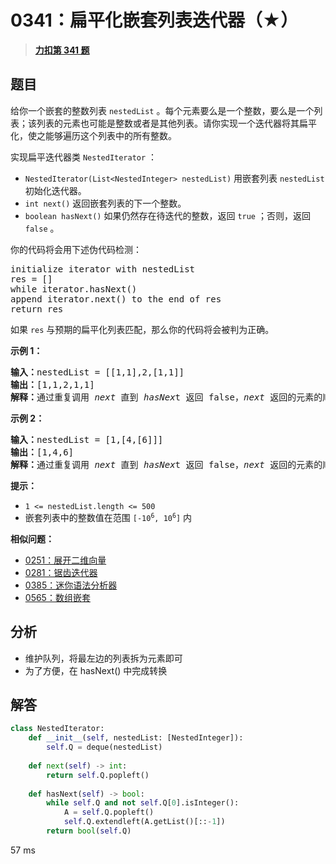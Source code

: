 # 0341：扁平化嵌套列表迭代器（★）


> <u>**[力扣第 341 题](https://leetcode.cn/problems/flatten-nested-list-iterator/)**</u>

## 题目

<p>给你一个嵌套的整数列表 <code>nestedList</code> 。每个元素要么是一个整数，要么是一个列表；该列表的元素也可能是整数或者是其他列表。请你实现一个迭代器将其扁平化，使之能够遍历这个列表中的所有整数。</p>

<p>实现扁平迭代器类 <code>NestedIterator</code> ：</p>

<ul>
<li><code>NestedIterator(List&lt;NestedInteger&gt; nestedList)</code> 用嵌套列表 <code>nestedList</code> 初始化迭代器。</li>
<li><code>int next()</code> 返回嵌套列表的下一个整数。</li>
<li><code>boolean hasNext()</code> 如果仍然存在待迭代的整数，返回 <code>true</code> ；否则，返回 <code>false</code> 。</li>
</ul>

<p>你的代码将会用下述伪代码检测：</p>

<pre>
initialize iterator with nestedList
res = []
while iterator.hasNext()
append iterator.next() to the end of res
return res</pre>

<p>如果 <code>res</code> 与预期的扁平化列表匹配，那么你的代码将会被判为正确。</p>



<p><strong>示例 1：</strong></p>

<pre>
<strong>输入：</strong>nestedList = [[1,1],2,[1,1]]
<strong>输出：</strong>[1,1,2,1,1]
<strong>解释：</strong>通过重复调用 <em>next </em>直到 <em>hasNex</em>t 返回 false，<em>next </em>返回的元素的顺序应该是: <code>[1,1,2,1,1]</code>。</pre>

<p><strong>示例 2：</strong></p>

<pre>
<strong>输入：</strong>nestedList = [1,[4,[6]]]
<strong>输出：</strong>[1,4,6]
<strong>解释：</strong>通过重复调用 <em>next </em>直到 <em>hasNex</em>t 返回 false，<em>next </em>返回的元素的顺序应该是: <code>[1,4,6]</code>。
</pre>



<p><strong>提示：</strong></p>

<ul>
<li><code>1 &lt;= nestedList.length &lt;= 500</code></li>
<li>嵌套列表中的整数值在范围 <code>[-10<sup>6</sup>, 10<sup>6</sup>]</code> 内</li>
</ul>


**相似问题：**
- [0251：展开二维向量](/leetcode/0251)
- [0281：锯齿迭代器](/leetcode/0281)
- [0385：迷你语法分析器](/leetcode/0385)
- [0565：数组嵌套](/leetcode/0565)


## 分析

- 维护队列，将最左边的列表拆为元素即可
- 为了方便，在 hasNext() 中完成转换

## 解答


```python
class NestedIterator:
    def __init__(self, nestedList: [NestedInteger]):
        self.Q = deque(nestedList)
    
    def next(self) -> int:
        return self.Q.popleft()
        
    def hasNext(self) -> bool:
        while self.Q and not self.Q[0].isInteger():
            A = self.Q.popleft()
            self.Q.extendleft(A.getList()[::-1])
        return bool(self.Q)
```
57 ms


